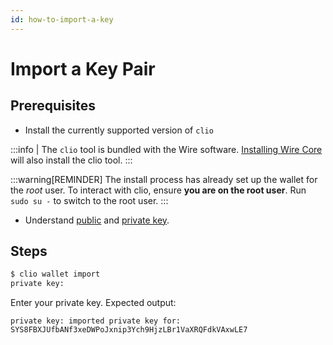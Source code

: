```yaml
---
id: how-to-import-a-key
---
```


# Import a Key Pair

## Prerequisites

* Install the currently supported version of `clio`

:::info
| The `clio` tool is bundled with the Wire software. [Installing Wire Core](/docs/getting-started/install-dependencies.md) will also install the clio tool.
:::

:::warning[REMINDER]
The install process has already set up the wallet for the *root* user. To interact with clio, ensure **you are on the root user**. Run `sudo su -` to switch to the root user.
:::

* Understand [public](/docs/introduction/glossary.md#public-key) and [private key](/docs/introduction/glossary.md#private-key).

## Steps

```sh
$ clio wallet import
private key: 
```

Enter your private key. Expected output:

```console
private key: imported private key for: SYS8FBXJUfbANf3xeDWPoJxnip3Ych9HjzLBr1VaXRQFdkVAxwLE7
```
